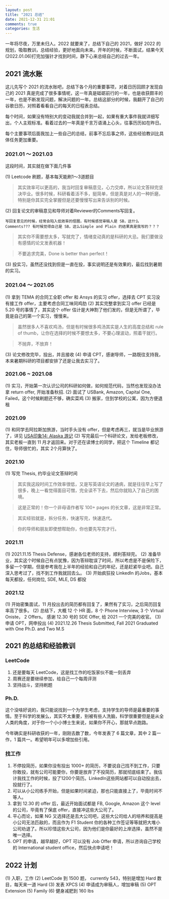 ```yaml
---
layout: post
title: "2021 总结"
date: 2021-12-31 21:01
comments: true
categories: 生活
---
```


一年将尽夜，万里未归人。2022 就要来了，总结下自己的 2021，做好 2022 的规划，吸取教训，总结经验，更好地面向未来。开年的时候，不断面试，结果今天(2022.01.06)打完加强针才找到时间，静下心来总结自己的过去一年。

<!--more-->

## 2021 流水账

这儿先写个 2021 的流水账吧，总结下各个月的重要事项，对着日历回顾才发现自己的 2021 真是完成了很多事情呢，这一年真是砥砺前行的一年，也是收获颇丰的一年，也是不断发现问题，解决问题的一年。总结这部分的时候，我翻开了自己的谷歌日历，对照着看看自己的每天的日程表总结。

每个时间，如果没有特别大的变动我就合并到一起，如果有重大事件我就详细写出，个人主观标准。看着过去的一年真是千言万语涌上心头，往事历历如在昨日。

每个主要事项后面我加上一些自己的总结，前事不忘后事之师，这些经验教训比具体任务更加重要。

### 2021.01 ～ 2021.03

这段时间，其实就在做下面几件事

(1) Leetcode 刷题，基本每天能刷1～3道题目

> 其实效率可以更高的，我当时回复审稿意见，心力交瘁，所以论文答辩完坚决毕业。很多时候，科研看着活不多，挺简单，但是真是对人的一种折磨，特别是你其实完全掌握但是还要慢慢写出来告诉别的时候。

(2) 回复论文的审稿意见和导师对着Reviewer的Comments写回复。

	写回复意见的时候，经常会陷入低效率的怪圈，有时候感觉审稿人是 SB，这什么Comments??? 有时候觉得自己是 SB，这么Simple and Plain 的结果真是我写的？？？

> 其实你不需要想太多，写就完了，情绪变动真的是科研的大忌。我们要做没有感情的论文发表机器！

> 不要追求完美，Done is better than perfect！

(3) 投实习，虽然还没找到但是一直在投，事实说明还是有效果的，最后找到暑期的实习。

### 2021.04 ～ 2021.05

(1) 拿到 TEMA 的合同工全职 offer 和 Ansys 的实习 offer，选择去 CPT 实习没有接工作 offer，主要考虑合同工味同鸡肋
(2) 其实完整拿到实习 offer 已经是 5.20 号的事情了，其实这个 offer 估计是大神割了他们发的，但是无所谓了，毕竟是自己的第一个实习，慢慢来。

> 虽然很多人不喜欢鸡汤，但是有时候很多鸡汤其实是人生的高度总结和 rule of thumb，让你在选择的时候不要想太多，不要心理波动，照着干就行。

> 不抛弃，不放弃！

(3) 论文修改完毕，投出，并且接收
(4) 申请 CPT，感谢导师，一路既往支持我，本来暑期科研的项目都安排了还是让我去实习了。

### 2021.06 ~ 2021.08

(1) 实习，开始第一次认识公司的科研如何做，如何规范代码，当然也发现没办法拿 return offer, 开始准备秋招.
(2) 面试了 USBank, Amazon, Capital One, Failed，这个时候刷题还不够，确实菜鸡
(3) 搬家，住到学校的公寓，因为方便退租

### 2021.09

(1) 和同学去阿拉斯加旅游，当时手头没有 offer，但是考虑再三，就当是毕业旅游了，详见 [USA印象14: Alaska 游记](https://iphyer.github.io/blog/2021/11/15/Alaska/)
(2) 写完最后一个科研论文，发给老板修改，其实老板一直到 11 月才返回来。对于还在读博士的同学，把这个 Timeline 都记住，导师很忙的，其实 2个月算快了。

### 2021.10

(1) 写完 Thesis, 约毕业论文答辩时间

> 其实我这段时间工作效率很低，又是写英语论文的通病，就是往往早上写了很多，晚上一看觉得面目可憎，完全读不下去，然后你就陷入了自己的困境。

> 这是正常的！你一个非母语作者写 100+ pages 的长文章，这是非常正常。

> 其实经验就是，拆分任务，快速写完，快速迭代。

> 你的导师和朋友即使想帮助你，你也要先写完才行。

### 2021.11

(1) 2021.11.15 Thesis Defense，感谢各位老师的支持，顺利答辩完。
(2) 准备毕业，其实这个时候自己有点犹豫，因为答辩耽误了时间，所以考虑是不是保险下，多留一个学期，但是参考我在上半年的经验和自己的年纪，还是赶紧毕业吧。自己深入思考过了，找不到工作我就回去么。
(3) 开始疯狂投 LinkedIn 的Jobs，基本每天都投，任何岗位, SDE, MLE, DS 都投

### 2021.12

(1) 开始密集面试，11 月投出去的简历都有回复了，果然有了实习，之后简历回复率高了很多。
(2) 总结下，大概 12 个 HR 面，8 个 Phone Interview, 3 个 Virtual Oniste， 2 Offers。 感谢 12.30 号的 SDE Offer, 给 2021 一个完美的收官。 
(3) 申请 OPT，网申投出
(4) 2021.12.26 Thesis Submitted, Fall 2021 Graduated with One Ph.D. and Two M.S

## 2021 的总结和经验教训

### LeetCode

1. 还是要每天 LeetCode，这是找工作的吃饭家伙不能一刻丢弃
2. 周赛还是要继续参加，给自己一个每周评测
3. 坚持战斗，坚持刷题

### Ph.D.

这个没啥好说的，我只能说找到一个为学生考虑，支持学生的导师是最重要的事情。至于科学的发展么，其实不太重要，别被有些人洗脑，科学很重要但是是从全人类的角度，对于你一个小小博士生来说，如果你不开心，那就早点跑路。

今年确实是科研收获的一年，刚刚去数了数，今年发表了 6 篇文章，其中 2 篇一作，1 篇共一。希望明年可以多增加些引用。

### 找工作

1. 不停投简历，如果你没有投出 1000+ 的简历，不要说自己找不到工作，只要你敢投，就有公司可能要你，你要是放弃了不投简历，那就彻底结束了。我估计我找工作的时候，投了1200个简历。LinkedIn这些网站都可以自动投出去，投就行了。
2. 可以从小公司练手开始，但是如果时间紧迫，那也只能直接上了，毕竟时间不等人。
3. 拿到 12.30 的 offer 后，最近开始面试都是 FB, Google, Amazon 这个 level 的公司，毕竟有了保底 offer，直接冲这些大公司了。
4. 平心而论，如果 NG 又选择还是去大公司吧，这些大公司给人的培养和提高是小公司无法匹敌的，而且作为 F1 Student 你的各种工作签证等等就把大堆小公司劝退了。所以珍惜这些大公司，因为他们是你最好的上岸选择，虽然不是唯一选择。
5. OPT 的申请，越早越好，OPT 可以没有 Job Offer 申请，所以咨询自己学校的 International student office，然后快点申请吧！


## 2022 计划

(1) 入职，工作
(2) LeetCode 到 1500 题， currently 543，特别是增加 Hard 数目，每天来一道 Hard
(3) 发表 XPCS
(4) 申请成为审稿人，增加审稿
(5) OPT Extension
(5) Family
(6) 健身减肥到 160 lbs

